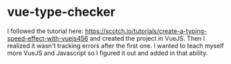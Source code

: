 # vue-type-checker

I followed the tutorial here: https://scotch.io/tutorials/create-a-typing-speed-effect-with-vuejs456 and created the project in VueJS.  Then I realized it wasn't tracking errors after the first one.  I wanted to teach myself more VueJS and Javascript so I figured it out and added in that ability.
